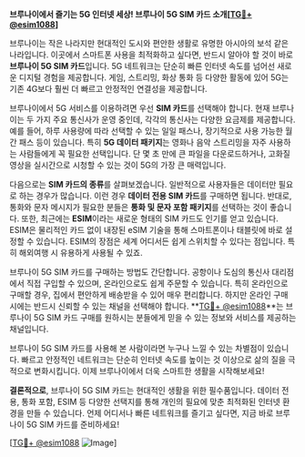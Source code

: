 **브루나이에서 즐기는 5G 인터넷 세상! 브루나이 5G SIM 카드 소개[[TG💪+ @esim1088](https://t.me/s/esim1088)]**

브루나이는 작은 나라지만 현대적인 도시와 편안한 생활로 유명한 아시아의 보석 같은 나라입니다. 이곳에서 스마트폰 사용을 최적화하고 싶다면, 반드시 알아야 할 것이 바로 **브루나이 5G SIM 카드**입니다. 5G 네트워크는 단순히 빠른 인터넷 속도를 넘어선 새로운 디지털 경험을 제공합니다. 게임, 스트리밍, 화상 통화 등 다양한 활동에 있어 5G는 기존 4G보다 훨씬 더 빠르고 안정적인 연결성을 제공합니다.

브루나이에서 5G 서비스를 이용하려면 우선 **SIM 카드**를 선택해야 합니다. 현재 브루나이는 두 가지 주요 통신사가 운영 중인데, 각각의 통신사는 다양한 요금제를 제공합니다. 예를 들어, 하루 사용량에 따라 선택할 수 있는 일일 패스나, 장기적으로 사용 가능한 월간 패스 등이 있습니다. 특히 **5G 데이터 패키지**는 영화나 음악 스트리밍을 자주 사용하는 사람들에게 꼭 필요한 선택입니다. 단 몇 초 만에 큰 파일을 다운로드하거나, 고화질 영상을 실시간으로 시청할 수 있는 것이 5G의 가장 큰 매력입니다.

다음으로는 **SIM 카드의 종류**를 살펴보겠습니다. 일반적으로 사용자들은 데이터만 필요로 하는 경우가 많습니다. 이런 경우 **데이터 전용 SIM 카드**를 구매하면 됩니다. 반대로, 통화와 문자 메시지가 필요한 분들은 **통화 및 문자 포함 패키지**를 선택하는 것이 좋습니다. 또한, 최근에는 **ESIM**이라는 새로운 형태의 SIM 카드도 인기를 얻고 있습니다. ESIM은 물리적인 카드 없이 내장된 eSIM 기술을 통해 스마트폰이나 태블릿에 바로 설정할 수 있습니다. ESIM의 장점은 세계 어디서든 쉽게 스위치할 수 있다는 점입니다. 특히 해외여행 시 유용하게 사용될 수 있죠.

브루나이 5G SIM 카드를 구매하는 방법도 간단합니다. 공항이나 도심의 통신사 대리점에서 직접 구입할 수 있으며, 온라인으로도 쉽게 주문할 수 있습니다. 특히 온라인으로 구매할 경우, 집에서 편안하게 배송받을 수 있어 매우 편리합니다. 하지만 온라인 구매 시에는 반드시 신뢰할 수 있는 채널을 선택해야 합니다. **[TG💪+ @esim1088](https://t.me/s/esim1088)**는 브루나이 5G SIM 카드 구매를 원하시는 분들에게 믿을 수 있는 정보와 서비스를 제공하는 채널입니다.

브루나이 5G SIM 카드를 사용해 본 사람이라면 누구나 느낄 수 있는 차별점이 있습니다. 빠르고 안정적인 네트워크는 단순히 인터넷 속도를 높이는 것 이상으로 삶의 질을 극적으로 변화시킵니다. 이제 브루나이에서 더욱 스마트한 생활을 시작해보세요!

**결론적으로**, 브루나이 5G SIM 카드는 현대적인 생활을 위한 필수품입니다. 데이터 전용, 통화 포함, ESIM 등 다양한 선택지를 통해 개인의 필요에 맞춘 최적화된 인터넷 환경을 만들 수 있습니다. 언제 어디서나 빠른 네트워크를 즐기고 싶다면, 지금 바로 브루나이 5G SIM 카드를 준비하세요! 

[[TG💪+ @esim1088](https://t.me/s/esim1088) ![Image](https://i.postimg.cc/Y0z9fWf4/image.png)]